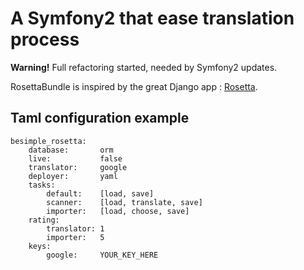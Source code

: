 A Symfony2 that ease translation process
========================================


**Warning!** Full refactoring started, needed by Symfony2 updates.


RosettaBundle is inspired by the great Django app : [Rosetta](http://code.google.com/p/django-rosetta/).


Taml configuration example
--------------------------

    besimple_rosetta:
        database:       orm
        live:           false
        translator:     google
        deployer:       yaml
        tasks:
            default:    [load, save]
            scanner:    [load, translate, save]
            importer:   [load, choose, save]
        rating:
            translator: 1
            importer:   5
        keys:
            google:     YOUR_KEY_HERE

